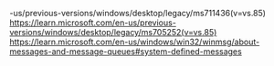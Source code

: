 














-us/previous-versions/windows/desktop/legacy/ms711436(v=vs.85)
https://learn.microsoft.com/en-us/previous-versions/windows/desktop/legacy/ms705252(v=vs.85)
https://learn.microsoft.com/en-us/windows/win32/winmsg/about-messages-and-message-queues#system-defined-messages